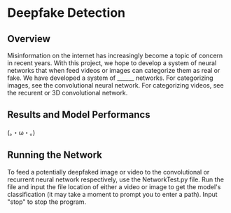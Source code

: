 # Deepfake Detection
## Overview
Misinformation on the internet has increasingly become a topic of concern in recent years. With this project, we hope to develop a system of neural networks that when feed videos or images can categorize them as real or fake. We have developed a system of ______ networks. For categorizing images, see the convolutional neural network. For categorizing videos, see the recurent or 3D convolutional network.

## Results and Model Performancs
(。・ω・。)

## Running the Network
To feed a potentially deepfaked image or video to the convolutional or recurrent neural network respectively, use the NetworkTest.py file. Run the file and input the file location of either a video or image to get the model's classification (it may take a moment to prompt you to enter a path). Input "stop" to stop the program. 
